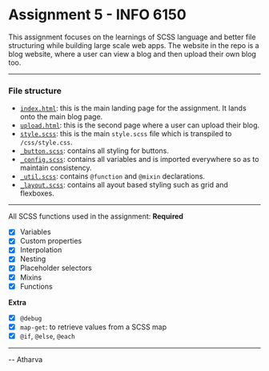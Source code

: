# Assignment 5 - INFO 6150
This assignment focuses on the learnings of SCSS language and better file structuring while building large scale web apps. The website in the repo is a blog website, where a user can view a blog and then upload their own blog too.
___

### File structure
- [`index.html`](https://github.com/atharvaneu/6150-assignment-1/blob/main/assignment-5/index.html): this is the main landing page for the assignment. It lands onto the main blog page.
- [`upload.html`](https://github.com/atharvaneu/6150-assignment-1/blob/main/assignment-5/upload.html): this is the second page where a user can upload their blog.
- [`style.scss`](https://github.com/atharvaneu/6150-assignment-1/tree/main/assignment-5/scss/style.scss): this is the main `style.scss` file which is transpiled to `/css/style.css`.
- [`_button.scss`](https://github.com/atharvaneu/6150-assignment-1/tree/main/assignment-5/scss/_button.scss): contains all styling for buttons.
- [`_config.scss`](https://github.com/atharvaneu/6150-assignment-1/tree/main/assignment-5/scss/_config.scss): contains all variables and is imported everywhere so as to maintain consistency.
- [`_util.scss`](https://github.com/atharvaneu/6150-assignment-1/tree/main/assignment-5/scss/_util.scss): contains `@function` and `@mixin` declarations.
- [`_layout.scss`](https://github.com/atharvaneu/6150-assignment-1/tree/main/assignment-5/scss/_layout.scss): contains all ayout based styling such as grid and flexboxes.

___
All SCSS functions used in the assignment:
**Required**
- [x] Variables
- [x] Custom properties
- [x] Interpolation
- [x] Nesting
- [x] Placeholder selectors
- [x] Mixins
- [x] Functions

**Extra**
- [x] `@debug`
- [x] `map-get`: to retrieve values from a SCSS map
- [x] `@if`, `@else`, `@each`

___
-- Atharva
